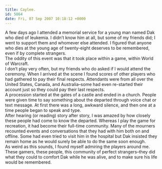```yaml
---
title: Caylee.
id: 5864
date: Fri, 07 Sep 2007 10:18:12 +0000
---
```


A few days ago I attended a memorial service for a young man named Dak who died of leukemia. I didn’t know him at all, but some of my friends did; I went to support them and whomever else attended. I figured that anyone who dies at the young age of twenty-eight deserves to be remembered, even if by complete strangers.  
 The oddity of this event was that it took place within a game, within World of Warcraft.  
 I don’t play very often, but my friends who do asked if I would attend the ceremony. When I arrived at the scene I found scores of other players who had gathered to pay their final respects. Attendants were from all over the United States, Canada, and Australia–some had even re-started their account just so they could pay their last respects.  
 A procession started at the gates of a castle and ended in a church. People were given time to say something about the departed through voice chat or text message. At first there was a long, awkward silence, and then one at a time people began to speak and type.  
 After hearing (or reading) story after story, I was amazed by how closely these people had come to know the departed. Whereas I play the game for recreation, it had become their full-time community. Many of the mourners recounted events and conversations that they had with him both on and offline. Some had even tried to visit him in the hospital but Dak insisted they remain home as he would surely be able to do the same soon enough.  
 As weird as this sounds, I found myself admiring the players around me. These gamers, these people, this community of perfect strangers–they did what they could to comfort Dak while he was alive, and to make sure his life would be remembered.


